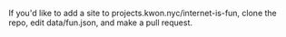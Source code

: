 If you'd like to add a site to projects.kwon.nyc/internet-is-fun, clone the repo, edit data/fun.json, and make a pull request.
